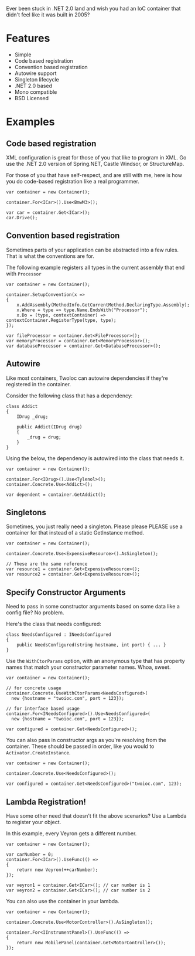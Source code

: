 Ever been stuck in .NET 2.0 land and wish you had an IoC container that didn't feel like it was built in 2005?

# Features

* Simple
* Code based registration
* Convention based registration
* Autowire support
* Singleton lifecycle
* .NET 2.0 based
* Mono compatible
* BSD Licensed

# Examples

## Code based registration

XML configuration is great for those of you that like to program in XML.  Go use the .NET 2.0 version of Spring.NET, Castle Windsor, or StructureMap.

For those of you that have self-respect, and are still with me, here is how you do code-based registration like a real programmer.

    var container = new Container();
    
    container.For<ICar>().Use<BmwM3>();
    
    var car = container.Get<ICar>();
    car.Drive();

## Convention based registration

Sometimes parts of your application can be abstracted into a few rules.  That is what the conventions are for.

The following example registers all types in the current assembly that end with `Processor`

    var container = new Container();
    
    container.SetupConvention(x =>
    {
        x.AddAssembly(MethodInfo.GetCurrentMethod.DeclaringType.Assembly);
        x.Where = type => type.Name.EndsWith("Processor");
        x.Do = (type, contextContainer) => contextContainer.RegisterType(type, type);
    });
    
    var fileProcessor = container.Get<FileProcessor>();
    var memoryProcessor = container.Get<MemoryProcessor>();
    var databaseProcessor = container.Get<DatabaseProcessor>();

## Autowire

Like most containers, TwoIoc can autowire dependencies if they're registered in the container.

Consider the following class that has a dependency:

    class Addict
    {
        IDrug _drug;
    
        public Addict(IDrug drug)
        {
            _drug = drug;
        }
    }

Using the below, the dependency is autowired into the class that needs it.

    var container = new Container();
    
    container.For<IDrug>().Use<Tylenol>();
    container.Concrete.Use<Addict>();

    var dependent = container.GetAddict();

## Singletons

Sometimes, you just really need a singleton.  Please please PLEASE use a container for that instead of a static GetInstance method.

    var container = new Container();
    
    container.Concrete.Use<ExpensiveResource>().AsSingleton();
    
    // These are the same reference
    var resource1 = container.Get<ExpensiveResource>();
    var resource2 = container.Get<ExpensiveResource>();

## Specify Constructor Arguments

Need to pass in some constructor arguments based on some data like a config file?  No problem.

Here's the class that needs configured:

    class NeedsConfigured : INeedsConfigured
    {
        public NeedsConfigured(string hostname, int port) { ... }
    }

Use the `WithCtorParams` option, with an anonymous type that has property names that match your constructor parameter names.  Whoa, sweet.

    var container = new Container();
    
    // for concrete usage
    container.Concrete.UseWithCtorParams<NeedsConfigured>(
      new {hostname = "twoioc.com", port = 123});

    // for interface based usage
    container.For<INeedsConfigured>().Use<NeedsConfigured>(
      new {hostname = "twoioc.com", port = 123});
    
    var configured = container.Get<NeedsConfigured>();

You can also pass in constructor args as you're resolving from the container.  These should be passed in order, like you would to `Activator.CreateInstance`.

    var container = new Container();
    
    container.Concrete.Use<NeedsConfigured>();
    
    var configured = container.Get<NeedsConfigured>("twoioc.com", 123);


## Lambda Registration!

Have some other need that doesn't fit the above scenarios?  Use a Lambda to register your object.

In this example, every Veyron gets a different number.

    var container = new Container();
    
    var carNumber = 0;
    container.For<ICar>().UseFunc(() =>
    {
        return new Veyron(++carNumber);
    });

    var veyron1 = container.Get<ICar>(); // car number is 1
    var veyron2 = container.Get<ICar>(); // car number is 2

You can also use the container in your lambda.

    var container = new Container();
    
    container.Concrete.Use<MotorController>().AsSingleton();

    container.For<IInstrumentPanel>().UseFunc(() =>
    {
        return new MobilePanel(container.Get<MotorController>());
    });

